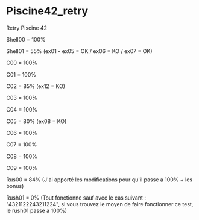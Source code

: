 # Piscine42_retry
Retry Piscine 42

Shell00 = 100%

Shell01 = 55% (ex01 - ex05 = OK / ex06 = KO / ex07 = OK)

C00 = 100%

C01 = 100%

C02 = 85% (ex12 = KO)

C03 = 100%

C04 = 100%

C05 = 80% (ex08 = KO)

C06 = 100%

C07 = 100%

C08 = 100%

C09 = 100%

Rus00 = 84% (J'ai apporté les modifications pour qu'il passe a 100% + les bonus)

Rush01 = 0% (Tout fonctionne sauf avec le cas suivant : "4321122243211224", si vous trouvez le moyen de faire fonctionner ce test, le rush01 passe a 100%)
